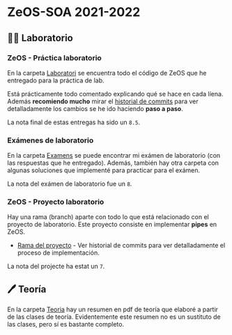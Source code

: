 # ZeOS-SOA 2021-2022

##  👨‍💻 Laboratorio

### ZeOS - Práctica laboratorio

En la carpeta [Laboratori](https://github.com/hialvaro/ZeOS-SOA/tree/main/Laboratori) se encuentra todo el código de ZeOS que he entregado para la práctica de lab. 

Está prácticamente todo comentado explicando qué se hace en cada líena. Además **recomiendo mucho** mirar el [historial de commits](https://github.com/hialvaro/ZeOS-SOA/commits/) para ver detalladamente los cambios se he ido haciendo **paso a paso**.

La nota final de estas entregas ha sido un `8.5`.

### Exámenes de laboratorio

En la carpeta [Examens](https://github.com/hialvaro/ZeOS-SOA/tree/main/Examens) se puede encontrar mi exámen de laboratorio (con las respuestas que he entregado). Además, también hay otra carpeta con algunas soluciones que implementé para practicar para el exámen.

La  nota del exámen de laboratorio fue un `8`.

### ZeOS - Proyecto laboratorio

Hay una rama (branch) aparte con todo lo que está relacionado con el proyecto de laboratorio. Este proyecto consiste en implementar **pipes** en ZeOS.

- [Rama del proyecto](https://github.com/hialvaro/ZeOS-SOA/tree/projecte) - Ver historial de commits para ver detalladamente el proceso de implementación.

La nota del projecte ha estat un `7`.

## 🖊️ Teoría

En la carpeta [Teoria](https://github.com/hialvaro/ZeOS-SOA/tree/main/Teoria) hay un resumen en pdf de teoría que elaboré a partir de las clases de teoría. Evidentemente este resumen no es un sustituto de las clases, pero sí es bastante completo.
